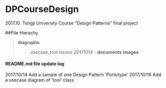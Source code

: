 # DPCourseDesign
2017.10. Tongji University Course "Design Patterns" final project 

##File Hierachy
>**diagraphs**
>>usecase_tool *Issane* *20171014* *-*
>**documents**
>**images**

#### README.md file update log
2017/10/14 Add a sample of one Design Pattern 'Portotype'
2017/10/16 Add a usecase diagram of 'tool' class
